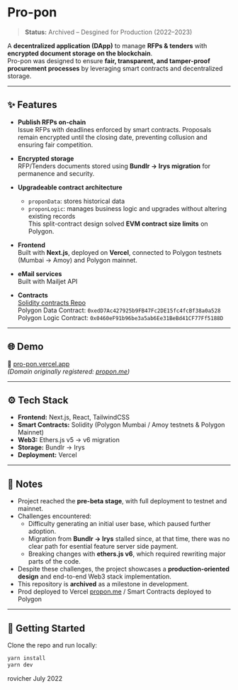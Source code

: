 # Pro-pon

> **Status:** Archived – Desgined for Production (2022–2023)  

A **decentralized application (DApp)** to manage **RFPs & tenders** with **encrypted document storage on the blockchain**.  
Pro-pon was designed to ensure **fair, transparent, and tamper-proof procurement processes** by leveraging smart contracts and decentralized storage.

---

## ✨ Features

- **Publish RFPs on-chain**  
  Issue RFPs with deadlines enforced by smart contracts. Proposals remain encrypted until the closing date, preventing collusion and ensuring fair competition.

- **Encrypted storage**  
  RFP/Tenders documents stored using **Bundlr → Irys migration** for permanence and security.

- **Upgradeable contract architecture**  
  - `proponData`: stores historical data  
  - `proponLogic`: manages business logic and upgrades without altering existing records  
  This split-contract design solved **EVM contract size limits** on Polygon.

- **Frontend**  
  Built with **Next.js**, deployed on **Vercel**, connected to Polygon testnets (Mumbai → Amoy) and Polygon mainnet.

- **eMail services**  
  Built with Mailjet API

- **Contracts**  
  [Solidity contracts Repo](https://github.com/RoberVH/pro-pon-splited-contracts)  
  Polygon Data Contract: ``0xedD7Ac427925b9FB47Fc2DE15fc4fcBf38a0a528``  
  Polygon Logic Contract: ``0x0460eF91b96be3a5ab6Ee31BeBd41CF77Ff5188D``  
---

## 🌐 Demo

🔗 [pro-pon.vercel.app](https://pro-pon.vercel.app)  
*(Domain originally registered: [propon.me](http://propon.me))*  

---

## ⚙️ Tech Stack

- **Frontend:** Next.js, React, TailwindCSS  
- **Smart Contracts:** Solidity (Polygon Mumbai / Amoy testnets & Polygon Mainnet)  
- **Web3:** Ethers.js v5 → v6 migration  
- **Storage:** Bundlr → Irys  
- **Deployment:** Vercel  

---

## 📌 Notes

- Project reached the **pre-beta stage**, with full deployment to testnet and mainnet.  
- Challenges encountered:  
  - Difficulty generating an initial user base, which paused further adoption.  
  - Migration from **Bundlr → Irys** stalled since, at that time, there was no clear path for esential feature server side payment.  
  - Breaking changes with **ethers.js v6**, which required rewriting major parts of the code.  
- Despite these challenges, the project showcases a **production-oriented design** and end-to-end Web3 stack implementation.  
- This repository is **archived** as a milestone in development.
- Prod deployed to Vercel [propon.me](http://propon.me) / Smart Contracts deployed to Polygon

---

## 🚀 Getting Started

Clone the repo and run locally:

```bash
yarn install
yarn dev
```

rovicher
July 2022
